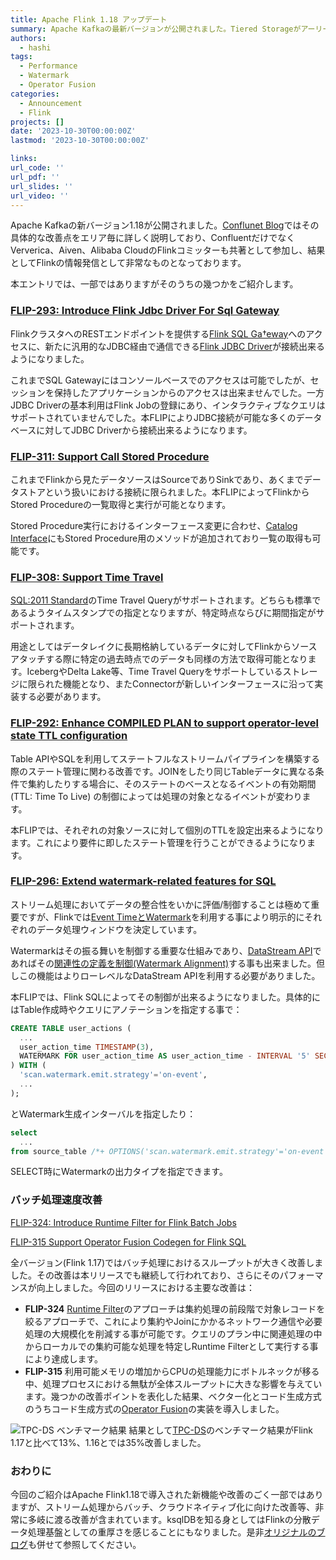```yaml
---
title: Apache Flink 1.18 アップデート
summary: Apache Kafkaの最新バージョンが公開されました。Tiered Storageがアーリーアクセスとして登場した他、Zookeeperのアップデート、KRaft Metadata Transaction等様々な新機能が追加されました。
authors:
  - hashi
tags:
  - Performance
  - Watermark
  - Operator Fusion
categories: 
  - Announcement
  - Flink
projects: []
date: '2023-10-30T00:00:00Z'
lastmod: '2023-10-30T00:00:00Z'

links:
url_code: ''
url_pdf: ''
url_slides: ''
url_video: ''
---
```

Apache Kafkaの新バージョン1.18が公開されました。[Conflunet Blog](https://www.confluent.io/blog/announcing-apache-flink-1-18/)ではその具体的な改善点をエリア毎に詳しく説明しており、ConfluentだけでなくVerverica、Aiven、Alibaba CloudのFlinkコミッターも共著として参加し、結果としてFlinkの情報発信として非常なものとなっております。

本エントリでは、一部ではありますがそのうちの幾つかをご紹介します。

### [FLIP-293: Introduce Flink Jdbc Driver For Sql Gateway](https://cwiki.apache.org/confluence/display/FLINK/FLIP-293%3A+Introduce+Flink+Jdbc+Driver+For+Sql+Gateway)
FlinkクラスタへのRESTエンドポイントを提供する[Flink SQL Ga†eway](https://github.com/ververica/flink-sql-gateway/blob/master/README.md)へのアクセスに、新たに汎用的なJDBC経由で通信できる[Flink JDBC Driver](https://github.com/ververica/flink-jdbc-driver)が接続出来るようになりました。

これまでSQL Gatewayにはコンソールベースでのアクセスは可能でしたが、セッションを保持したアプリケーションからのアクセスは出来ませんでした。一方JDBC Driverの基本利用はFlink Jobの登録にあり、インタラクティブなクエリはサポートされていませんでした。本FLIPによりJDBC接続が可能な多くのデータベースに対してJDBC Driverから接続出来るようになります。

### [FLIP-311: Support Call Stored Procedure](https://cwiki.apache.org/confluence/display/FLINK/FLIP-311%3A+Support+Call+Stored+Procedure)
これまでFlinkから見たデータソースはSourceでありSinkであり、あくまでデータストアという扱いにおける接続に限られました。本FLIPによってFlinkからStored Procedureの一覧取得と実行が可能となります。

Stored Procedure実行におけるインターフェース変更に合わせ、[Catalog Interface](https://nightlies.apache.org/flink/flink-docs-master/api/java/org/apache/flink/table/catalog/Catalog.html)にもStored Procedure用のメソッドが追加されており一覧の取得も可能です。

### [FLIP-308: Support Time Travel](https://cwiki.apache.org/confluence/display/FLINK/FLIP-308%3A+Support+Time+Travel)
[SQL:2011 Standard](https://en.wikipedia.org/wiki/SQL:2011)のTime Travel Queryがサポートされます。どちらも標準であるようタイムスタンプでの指定となりますが、特定時点ならびに期間指定がサポートされます。

用途としてはデータレイクに長期格納しているデータに対してFlinkからソースアタッチする際に特定の過去時点でのデータも同様の方法で取得可能となります。IcebergやDelta Lake等、Time Travel Queryをサポートしているストレージに限られた機能となり、またConnectorが新しいインターフェースに沿って実装する必要があります。

### [FLIP-292: Enhance COMPILED PLAN to support operator-level state TTL configuration](https://cwiki.apache.org/confluence/display/FLINK/FLIP-292%3A+Enhance+COMPILED+PLAN+to+support+operator-level+state+TTL+configuration)
Table APIやSQLを利用してステートフルなストリームパイプラインを構築する際のステート管理に関わる改善です。JOINをしたり同じTableデータに異なる条件で集約したりする場合に、そのステートのベースとなるイベントの有効期間 (TTL: Time To Live) の制御によっては処理の対象となるイベントが変わります。

本FLIPでは、それぞれの対象ソースに対して個別のTTLを設定出来るようになります。これにより要件に即したステート管理を行うことができるようになります。

### [FLIP-296: Extend watermark-related features for SQL](https://cwiki.apache.org/confluence/display/FLINK/FLIP-296%3A+Extend+watermark-related+features+for+SQL)
ストリーム処理においてデータの整合性をいかに評価/制御することは極めて重要ですが、Flinkでは[Event TimeとWatermark](https://www.youtube.com/watch?v=sdhwpUAjqaI)を利用する事により明示的にそれぞれのデータ処理ウィンドウを決定しています。

Watermarkはその振る舞いを制御する重要な仕組みであり、[DataStream API](https://nightlies.apache.org/flink/flink-docs-release-1.18/docs/dev/datastream/overview/)であればその[関連性の定義を制御(Watermark Alignment)](https://nightlies.apache.org/flink/flink-docs-master/docs/dev/datastream/event-time/generating_watermarks/#watermark-alignment)する事も出来ました。但しこの機能はよりローレベルなDataStream APIを利用する必要がありました。

本FLIPでは、Flink SQLによってその制御が出来るようになりました。具体的にはTable作成時やクエリにアノテーションを指定する事で：
```sql
CREATE TABLE user_actions (
  ...
  user_action_time TIMESTAMP(3),
  WATERMARK FOR user_action_time AS user_action_time - INTERVAL '5' SECOND
) WITH (
  'scan.watermark.emit.strategy'='on-event',
  ...
);
```
とWatermark生成インターバルを指定したり：
```sql
select
  ...
from source_table /*+ OPTIONS('scan.watermark.emit.strategy'='on-event') */
```
SELECT時にWatermarkの出力タイプを指定できます。

### バッチ処理速度改善
[FLIP-324: Introduce Runtime Filter for Flink Batch Jobs](https://cwiki.apache.org/confluence/display/FLINK/FLIP-324%3A+Introduce+Runtime+Filter+for+Flink+Batch+Jobs)

[FLIP-315 Support Operator Fusion Codegen for Flink SQL](https://cwiki.apache.org/confluence/display/FLINK/FLIP-315+Support+Operator+Fusion+Codegen+for+Flink+SQL)

全バージョン(Flink 1.17)ではバッチ処理におけるスループットが大きく改善しました。その改善は本リリースでも継続して行われており、さらにそのパフォーマンスが向上しました。今回のリリースにおける主要な改善は：
- **FLIP-324** [Runtime Filter](https://www.alibabacloud.com/blog/query-performance-optimization-runtime-filter_598126)のアプローチは集約処理の前段階で対象レコードを絞るアプローチで、これにより集約やJoinにかかるネットワーク通信や必要処理の大規模化を削減する事が可能です。クエリのプラン中に関連処理の中からローカルでの集約可能な処理を特定しRuntime Filterとして実行する事により達成します。
- **FLIP-315** 利用可能メモリの増加からCPUの処理能力にボトルネックが移る中、処理プロセスにおける無駄が全体スループットに大きな影響を与えています。幾つかの改善ポイントを表化した結果、ベクター化とコード生成方式のうちコード生成方式の[Operator Fusion](https://www.vldb.org/pvldb/vol4/p539-neumann.pdf)の実装を導入しました。

![TPC-DS ベンチマーク結果](blogs/apache-flink-1.8/tpc-ds-benchmark-on-10t.png)
結果として[TPC-DS](https://www.tpc.org/tpcds/)のベンチマーク結果がFlink 1.17と比べて13%、1.16とでは35%改善しました。

### おわりに
今回のご紹介はApache Flink1.18で導入された新機能や改善のごく一部ではありますが、ストリーム処理からバッチ、クラウドネイティブ化に向けた改善等、非常に多岐に渡る改善が含まれています。ksqlDBを知る身としてはFlinkの分散データ処理基盤としての重厚さを感じることにもなりました。是非[オリジナルのブログ](https://www.confluent.io/blog/announcing-apache-flink-1-18/)も併せて参照してください。
